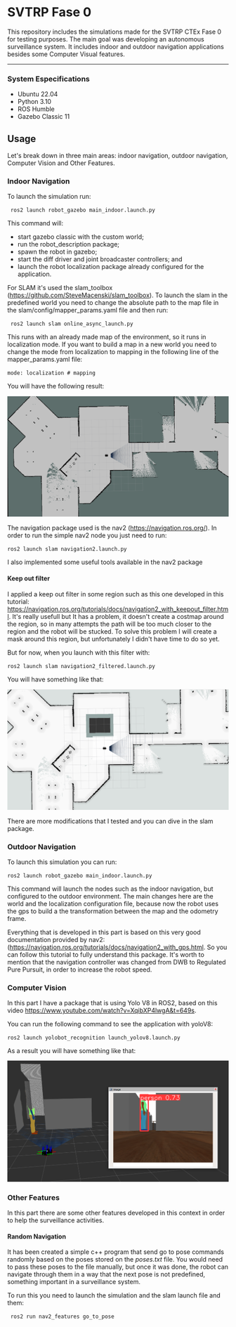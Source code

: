 # SVTRP Fase 0

This repository includes the simulations made for the SVTRP CTEx Fase 0 for testing purposes. The main goal was developing an autonomous surveillance system. It includes indoor and outdoor navigation applications besides some Computer Visual features.

---
### System Especifications
- Ubuntu 22.04
- Python 3.10
- ROS Humble
- Gazebo Classic 11

## Usage
Let's break down in three main areas: indoor navigation, outdoor navigation, Computer Vision and Other Features.

### Indoor Navigation
To launch the simulation run:


     ros2 launch robot_gazebo main_indoor.launch.py

This command will: 
- start gazebo classic with the custom world;
- run the robot_description package;
- spawn the robot in gazebo;
- start the diff driver and joint broadcaster controllers; and
- launch the robot localization package already configured for the application. 

For SLAM it's used the slam_toolbox (https://github.com/SteveMacenski/slam_toolbox). To launch the slam in the predefined world you need to change the absolute path to the map file in the slam/config/mapper_params.yaml file and then run:


     ros2 launch slam online_async_launch.py

This runs with an already made map of the environment, so it runs in localization mode. If you want to build a map in a new world you need to change the mode from localization to mapping in the following line of the mapper_params.yaml file:

    mode: localization # mapping

You will have the following result:

![Indoor mapping](images/indoor_map.png)

The navigation package used is the nav2 (https://navigation.ros.org/). In order to run the simple nav2 node you just need to run:

    ros2 launch slam navigation2.launch.py

I also implemented some useful tools available in the nav2 package

#### Keep out filter

I applied a keep out filter in some region such as this one developed in this tutorial: https://navigation.ros.org/tutorials/docs/navigation2_with_keepout_filter.html. It's really usefull but It has a problem, it doesn't create a costmap around the region, so in many attempts the path will be too much closer to the region and the robot will be stucked. To solve this problem I will create a mask around this region, but unfortunately I didn't have time to do so yet.

But for now, when you launch with this filter with:

    ros2 launch slam navigation2_filtered.launch.py

You will have something like that:

![Indoor mapping](images/indoor_nav2_keepout.png)

There are more modifications that I tested and you can dive in the slam package.


### Outdoor Navigation

To launch this simulation you can run:

    ros2 launch robot_gazebo main_indoor.launch.py

This command will launch the nodes such as the indoor navigation, but configured to the outdoor environment. The main changes here are the world and the localization configuration file, because now the robot uses the gps to build a the transformation between the map and the odometry frame.

Everything that is developed in this part is based on this very good documentation provided by nav2: (https://navigation.ros.org/tutorials/docs/navigation2_with_gps.html. So you can follow this tutorial to fully understand this package. It's worth to mention that the navigation controller was changed from DWB to Regulated Pure Pursuit, in order to increase the robot speed.

### Computer Vision

In this part I have a package that is using Yolo V8 in ROS2, based
on this video https://www.youtube.com/watch?v=XqibXP4lwgA&t=649s.

You can run the following command to see the application with yoloV8:
  
    ros2 launch yolobot_recognition launch_yolov8.launch.py

As a result you will have something like that:

![Yolo example](images/yoloV8_example.png)

### Other Features

In this part there are some other features developed in this context in order to help the surveillance activities.

#### Random Navigation

It has been created a simple c++ program that send go to pose commands randomly based on the poses stored on the *poses.txt* file. You would need to pass these poses to the file manually, but once it was done, the robot can navigate through them in a way that the next pose is not predefined, something important in a surveillance system. 

To run this you need to launch the simulation and the slam launch file and them:

     ros2 run nav2_features go_to_pose


